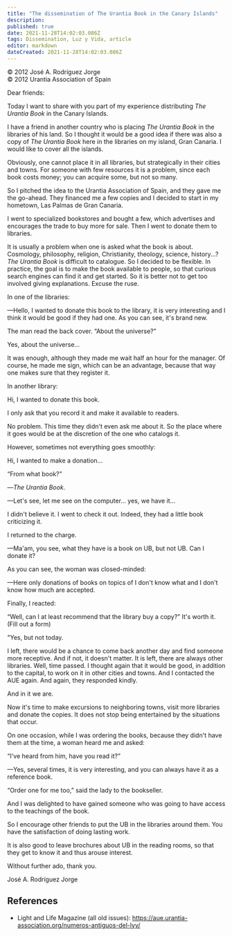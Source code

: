 ```yaml
---
title: "The dissemination of The Urantia Book in the Canary Islands"
description: 
published: true
date: 2021-11-28T14:02:03.086Z
tags: Dissemination, Luz y Vida, article
editor: markdown
dateCreated: 2021-11-28T14:02:03.086Z
---
```


<p class="v-card v-sheet theme--light gray lighten-3 px-2">© 2012 José A. Rodríguez Jorge<br>© 2012 Urantia Association of Spain</p>


Dear friends:

Today I want to share with you part of my experience distributing _The Urantia Book_ in the Canary Islands.

I have a friend in another country who is placing _The Urantia Book_ in the libraries of his land. So I thought it would be a good idea if there was also a copy of _The Urantia Book_ here in the libraries on my island, Gran Canaria. I would like to cover all the islands.

Obviously, one cannot place it in all libraries, but strategically in their cities and towns. For someone with few resources it is a problem, since each book costs money; you can acquire some, but not so many.

So I pitched the idea to the Urantia Association of Spain, and they gave me the go-ahead. They financed me a few copies and I decided to start in my hometown, Las Palmas de Gran Canaria.

I went to specialized bookstores and bought a few, which advertises and encourages the trade to buy more for sale. Then I went to donate them to libraries.

It is usually a problem when one is asked what the book is about. Cosmology, philosophy, religion, Christianity, theology, science, history...? _The Urantia Book_ is difficult to catalogue. So I decided to be flexible. In practice, the goal is to make the book available to people, so that curious search engines can find it and get started. So it is better not to get too involved giving explanations. Excuse the ruse.

In one of the libraries:

—Hello, I wanted to donate this book to the library, it is very interesting and I think it would be good if they had one. As you can see, it's brand new.

The man read the back cover. “About the universe?”

Yes, about the universe...

It was enough, although they made me wait half an hour for the manager. Of course, he made me sign, which can be an advantage, because that way one makes sure that they register it.

In another library:

Hi, I wanted to donate this book.

I only ask that you record it and make it available to readers.

No problem. This time they didn't even ask me about it. So the place where it goes would be at the discretion of the one who catalogs it.

However, sometimes not everything goes smoothly:

Hi, I wanted to make a donation...

“From what book?”

—_The Urantia Book_.

—Let's see, let me see on the computer... yes, we have it...

I didn't believe it. I went to check it out. Indeed, they had a little book criticizing it.

I returned to the charge.

—Ma'am, you see, what they have is a book on UB, but not UB. Can I donate it?

As you can see, the woman was closed-minded:

—Here only donations of books on topics of I don't know what and I don't know how much are accepted.

Finally, I reacted:

“Well, can I at least recommend that the library buy a copy?” It's worth it. (Fill out a form)

"Yes, but not today.

I left, there would be a chance to come back another day and find someone more receptive. And if not, it doesn't matter. It is left, there are always other libraries. Well, time passed. I thought again that it would be good, in addition to the capital, to work on it in other cities and towns. And I contacted the AUE again. And again, they responded kindly.

And in it we are.

Now it's time to make excursions to neighboring towns, visit more libraries and donate the copies. It does not stop being entertained by the situations that occur.

On one occasion, while I was ordering the books, because they didn't have them at the time, a woman heard me and asked:

“I've heard from him, have you read it?”

—Yes, several times, it is very interesting, and you can always have it as a reference book.

“Order one for me too,” said the lady to the bookseller.

And I was delighted to have gained someone who was going to have access to the teachings of the book.

So I encourage other friends to put the UB in the libraries around them. You have the satisfaction of doing lasting work.

It is also good to leave brochures about UB in the reading rooms, so that they get to know it and thus arouse interest.

Without further ado, thank you.

José A. Rodríguez Jorge

## References

- Light and Life Magazine (all old issues): https://aue.urantia-association.org/numeros-antiguos-del-lyv/

